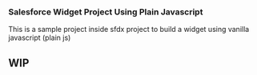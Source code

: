 ### Salesforce Widget Project Using Plain Javascript
This is a sample project inside sfdx project to build a widget using vanilla javascript (plain js)

## WIP